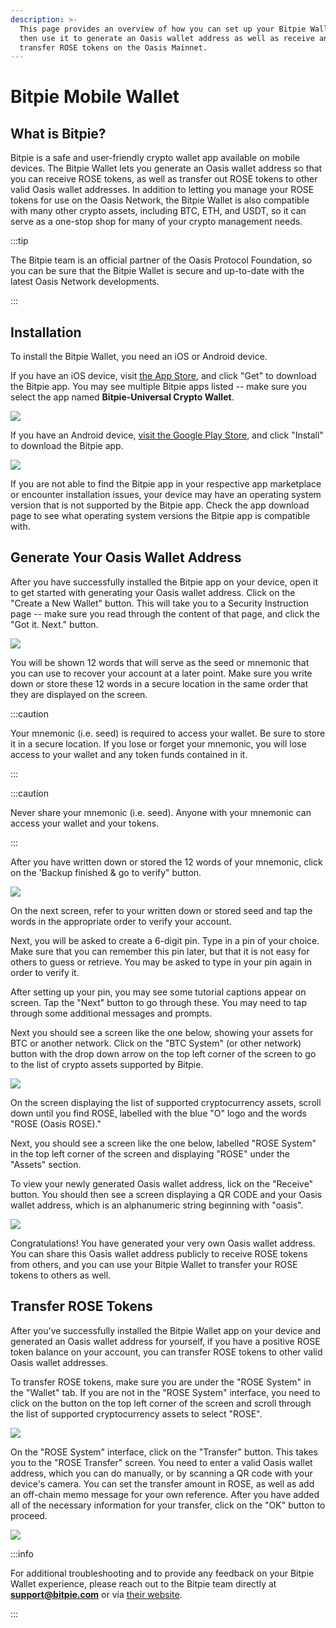 ```yaml
---
description: >-
  This page provides an overview of how you can set up your Bitpie Wallet and
  then use it to generate an Oasis wallet address as well as receive and
  transfer ROSE tokens on the Oasis Mainnet.
---
```


# Bitpie Mobile Wallet

## What is Bitpie?

Bitpie is a safe and user-friendly crypto wallet app available on mobile devices. The Bitpie Wallet lets you generate an Oasis wallet address so that you can receive ROSE tokens, as well as transfer out ROSE tokens to other valid Oasis wallet addresses. In addition to letting you manage your ROSE tokens for use on the Oasis Network, the Bitpie Wallet is also compatible with many other crypto assets, including BTC, ETH, and USDT, so it can serve as a one-stop shop for many of your crypto management needs.


:::tip

The Bitpie team is an official partner of the Oasis Protocol Foundation, so you can be sure that the Bitpie Wallet is secure and up-to-date with the latest Oasis Network developments.

:::

## Installation

To install the Bitpie Wallet, you need an iOS or Android device.

If you have an iOS device, visit [the App Store](https://apps.apple.com/us/app/bitpie-universal-crypto-wallet/id1481314229), and click "Get" to download the Bitpie app. You may see multiple Bitpie apps listed -- make sure you select the app named **Bitpie-Universal Crypto Wallet**.

![](../../images/wallet/bitpie/playstore.png)

If you have an Android device, [visit the Google Play Store](https://play.google.com/store/apps/details?id=com.bitpie), and click "Install" to download the Bitpie app.

![](../../images/wallet/bitpie/google_play.png)

If you are not able to find the Bitpie app in your respective app marketplace or encounter installation issues, your device may have an operating system version that is not supported by the Bitpie app. Check the app download page to see what operating system versions the Bitpie app is compatible with.

## Generate Your Oasis Wallet Address

After you have successfully installed the Bitpie app on your device, open it to get started with generating your Oasis wallet address. Click on the "Create a New Wallet" button. This will take you to a Security Instruction page -- make sure you read through the content of that page, and click the "Got it. Next." button.

![](../../images/wallet/bitpie/screen1.png)

You will be shown 12 words that will serve as the seed or mnemonic that you can use to recover your account at a later point. Make sure you write down or store these 12 words in a secure location in the same order that they are displayed on the screen.

:::caution

Your mnemonic (i.e. seed) is required to access your wallet. Be sure to store it in a secure location. If you lose or forget your mnemonic, you will lose access to your wallet and any token funds contained in it.

:::

:::caution

Never share your mnemonic (i.e. seed). Anyone with your mnemonic can access your wallet and your tokens.

:::

After you have written down or stored the 12 words of your mnemonic, click on the 'Backup finished & go to verify" button.

![](../../images/wallet/bitpie/screen2.png)

On the next screen, refer to your written down or stored seed and tap the words in the appropriate order to verify your account.

Next, you will be asked to create a 6-digit pin. Type in a pin of your choice. Make sure that you can remember this pin later, but that it is not easy for others to guess or retrieve. You may be asked to type in your pin again in order to verify it.

After setting up your pin, you may see some tutorial captions appear on screen. Tap the "Next" button to go through these. You may need to tap through some additional messages and prompts.

Next you should see a screen like the one below, showing your assets for BTC or another network. Click on the "BTC System" (or other network) button with the drop down arrow on the top left corner of the screen to go to the list of crypto assets supported by Bitpie.

![](../../images/wallet/bitpie/screen3.png)

On the screen displaying the list of supported cryptocurrency assets, scroll down until you find ROSE, labelled with the blue "O" logo and the words "ROSE (Oasis ROSE)."

Next, you should see a screen like the one below, labelled "ROSE System" in the top left corner of the screen and displaying "ROSE" under the "Assets" section.

To view your newly generated Oasis wallet address, lick on the "Receive" button. You should then see a screen displaying a QR CODE and your Oasis wallet address, which is an alphanumeric string beginning with "oasis".

![](../../images/wallet/bitpie/screen4.png)

Congratulations! You have generated your very own Oasis wallet address. You can share this Oasis wallet address publicly to receive ROSE tokens from others, and you can use your Bitpie Wallet to transfer your ROSE tokens to others as well.

## Transfer ROSE Tokens

After you've successfully installed the Bitpie Wallet app on your device and generated an Oasis wallet address for yourself, if you have a positive ROSE token balance on your account, you can transfer ROSE tokens to other valid Oasis wallet addresses.

To transfer ROSE tokens, make sure you are under the "ROSE System" in the "Wallet" tab. If you are not in the "ROSE System" interface, you need to click on the button on the top left corner of the screen and scroll through the list of supported cryptocurrency assets to select "ROSE".

![](../../images/wallet/bitpie/screen_transfer1.png)

On the "ROSE System" interface, click on the "Transfer" button. This takes you to the "ROSE Transfer" screen. You need to enter a valid Oasis wallet address, which you can do manually, or by scanning a QR code with your device's camera. You can set the transfer amount in ROSE, as well as add an off-chain memo message for your own reference. After you have added all of the necessary information for your transfer, click on the "OK" button to proceed.

![](../../images/wallet/bitpie/screen_transfer2.png)

:::info

For additional troubleshooting and to provide any feedback on your Bitpie Wallet experience, please reach out to the Bitpie team directly at **support@bitpie.com** or via [their website](https://www.bitpiehk.com).

:::

